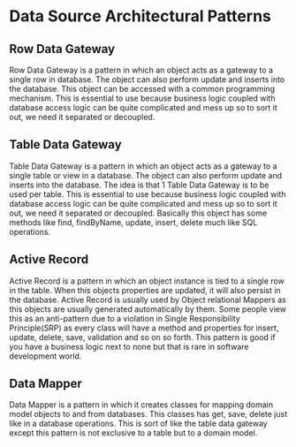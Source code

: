 # Data Source Architectural Patterns

## Row Data Gateway
Row Data Gateway is a pattern in which an object acts as a gateway to a single row in database. The object can also perform update and inserts into the database. This object can be accessed with a common programming mechanism. This is essential to use because business logic coupled with database access logic can be quite complicated and mess up so to sort it out, we need it separated or decoupled.

## Table Data Gateway
Table Data Gateway is a pattern in which an object acts as a gateway to a single table or view in a database. The object can also perform update and inserts into the database. The idea is that 1 Table Data Gateway is to be used per table. This is essential to use because business logic coupled with database access logic can be quite complicated and mess up so to sort it out, we need it separated or decoupled.
Basically this object has some methods like find, findByName, update, insert, delete much like SQL operations.

## Active Record
Active Record is a pattern in which an object instance is tied to a single row in the table. When this objects properties are updated, it will also persist in the database. Active Record is usually used by Object relational Mappers as this objects are usually generated automatically by them. Some people view this as an anti-pattern due to a violation in Single Responsibility Principle(SRP) as every class will have a method and properties for insert, update, delete, save, validation and so on so forth. This pattern is good if you have a business logic next to none but that is rare in software development world.

## Data Mapper
Data Mapper is a pattern in which it creates classes for mapping domain model objects to and from databases. This classes has get, save, delete just like in a database operations. This is sort of like the table data gateway except this pattern is not exclusive to a table but to a domain model.
